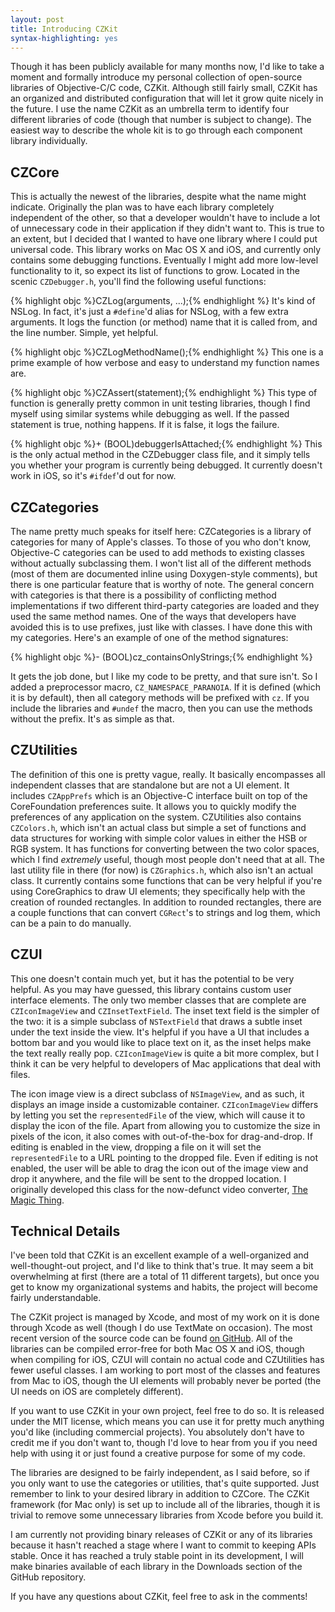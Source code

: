 ```yaml
--- 
layout: post
title: Introducing CZKit
syntax-highlighting: yes
---
```


Though it has been publicly available for many months now, I'd like to take a moment and formally introduce my personal collection of open-source libraries of Objective-C/C code, CZKit. Although still fairly small, CZKit has an organized and distributed configuration that will let it grow quite nicely in the future. I use the name CZKit as an umbrella term to identify four different libraries of code (though that number is subject to change). The easiest way to describe the whole kit is to go through each component library individually.

## CZCore ##

This is actually the newest of the libraries, despite what the name might indicate. Originally the plan was to have each library completely independent of the other, so that a developer wouldn't have to include a lot of unnecessary code in their application if they didn't want to. This is true to an extent, but I decided that I wanted to have one library where I could put universal code. This library works on Mac OS X and iOS, and currently only contains some debugging functions. Eventually I might add more low-level functionality to it, so expect its list of functions to grow. Located in the scenic `CZDebugger.h`, you'll find the following useful functions:

{% highlight objc %}CZLog(arguments, ...);{% endhighlight %}
It's kind of NSLog. In fact, it's just a `#define`'d alias for NSLog, with a few extra arguments. It logs the function (or method) name that it is called from, and the line number. Simple, yet helpful.  

{% highlight objc %}CZLogMethodName();{% endhighlight %}
This one is a prime example of how verbose and easy to understand my function names are.  

{% highlight objc %}CZAssert(statement);{% endhighlight %}
This type of function is generally pretty common in unit testing libraries, though I find myself using similar systems while debugging as well. If the passed statement is true, nothing happens. If it is false, it logs the failure.

{% highlight objc %}+ (BOOL)debuggerIsAttached;{% endhighlight %}
This is the only actual method in the CZDebugger class file, and it simply tells you whether your program is currently being debugged. It currently doesn't work in iOS, so it's `#ifdef`'d out for now.

## CZCategories ##

The name pretty much speaks for itself here:  CZCategories is a library of categories for many of Apple's classes. To those of you who don't know, Objective-C categories can be used to add methods to existing classes without actually subclassing them. I won't list all of the different methods (most of them are documented inline using Doxygen-style comments), but there is one particular feature that is worthy of note. The general concern with categories is that there is a possibility of conflicting method implementations if two different third-party categories are loaded and they used the same method names. One of the ways that developers have avoided this is to use prefixes, just like with classes. I have done this with my categories. Here's an example of one of the method signatures:  

{% highlight objc %}- (BOOL)cz_containsOnlyStrings;{% endhighlight %}

It gets the job done, but I like my code to be pretty, and that sure isn't. So I added a preprocessor macro, `CZ_NAMESPACE_PARANOIA`. If it is defined (which it is by default), then all category methods will be prefixed with `cz`. If you include the libraries and `#undef` the macro, then you can use the methods without the prefix. It's as simple as that.  

## CZUtilities ##

The definition of this one is pretty vague, really. It basically encompasses all independent classes that are standalone but are not a UI element. It includes `CZAppPrefs` which is an Objective-C interface built on top of the CoreFoundation preferences suite. It allows you to quickly modify the preferences of any application on the system. CZUtilities also contains `CZColors.h`, which isn't an actual class but simple a set of functions and data structures for working with simple color values in either the HSB or RGB system. It has functions for converting between the two color spaces, which I find *extremely* useful, though most people don't need that at all. The last utility file in there (for now) is `CZGraphics.h`, which also isn't an actual class. It currently contains some functions that can be very helpful if you're using CoreGraphics to draw UI elements; they specifically help with the creation of rounded rectangles. In addition to rounded rectangles, there are a couple functions that can convert `CGRect`'s to strings and log them, which can be a pain to do manually.

## CZUI ##

This one doesn't contain much yet, but it has the potential to be very helpful. As you may have guessed, this library contains custom user interface elements. The only two member classes that are complete are `CZIconImageView` and `CZInsetTextField`. The inset text field is the simpler of the two:  it is a simple subclass of `NSTextField` that draws a subtle inset under the text inside the view. It's helpful if you have a UI that includes a bottom bar and you would like to place text on it, as the inset helps make the text really really pop. `CZIconImageView` is quite a bit more complex, but I think it can be very helpful to developers of Mac applications that deal with files.  

The icon image view is a direct subclass of `NSImageView`, and as such, it displays an image inside a customizable container. `CZIconImageView` differs by letting you set the `representedFile` of the view, which will cause it to display the icon of the file. Apart from allowing you to customize the size in pixels of the icon, it also comes with out-of-the-box for drag-and-drop. If editing is enabled in the view, dropping a file on it will set the `representedFile` to a URL pointing to the dropped file. Even if editing is not enabled, the user will be able to drag the icon out of the image view and drop it anywhere, and the file will be sent to the dropped location. I originally developed this class for the now-defunct video converter, [The Magic Thing](http://github.com/CarterA/The-Magic-Thing).  

## Technical Details ##

I've been told that CZKit is an excellent example of a well-organized and well-thought-out project, and I'd like to think that's true. It may seem a bit overwhelming at first (there are a total of 11 different targets), but once you get to know my organizational systems and habits, the project will become fairly understandable.  

The CZKit project is managed by Xcode, and most of my work on it is done through Xcode as well (though I do use TextMate on occasion). The most recent version of the source code can be found [on GitHub](http://github.com/CarterA/CZKit). All of the libraries can be compiled error-free for both Mac OS X and iOS, though when compiling for iOS, CZUI will contain no actual code and CZUtilities has fewer useful classes. I am working to port most of the classes and features from Mac to iOS, though the UI elements will probably never be ported (the UI needs on iOS are completely different).  

If you want to use CZKit in your own project, feel free to do so. It is released under the MIT license, which means you can use it for pretty much anything you'd like (including commercial projects). You absolutely don't have to credit me if you don't want to, though I'd love to hear from you if you need help with using it or just found a creative purpose for some of my code.  

The libraries are designed to be fairly independent, as I said before, so if you only want to use the categories or utilities, that's quite supported. Just remember to link to your desired library in addition to CZCore. The CZKit framework (for Mac only) is set up to include all of the libraries, though it is trivial to remove some unnecessary libraries from Xcode before you build it.  

I am currently not providing binary releases of CZKit or any of its libraries because it hasn't reached a stage where I want to commit to keeping APIs stable. Once it has reached a truly stable point in its development, I will make binaries available of each library in the Downloads section of the GitHub repository.  

If you have any questions about CZKit, feel free to ask in the comments!
